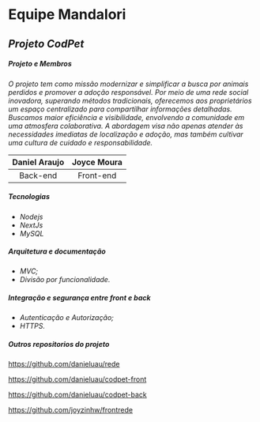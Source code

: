 
# Equipe Mandalori

## *Projeto CodPet*

##### **Projeto e Membros**

*O projeto tem como missão modernizar e simplificar a busca por animais perdidos e promover a adoção responsável. Por meio de uma rede social inovadora, superando métodos tradicionais, oferecemos aos proprietários um espaço centralizado para compartilhar informações detalhadas. Buscamos maior eficiência e visibilidade, envolvendo a comunidade em uma atmosfera colaborativa. A abordagem visa não apenas atender às necessidades imediatas de localização e adoção, mas também cultivar uma cultura de cuidado e responsabilidade.*

| Daniel Araujo | Joyce Moura |
| :-----------: | :---------: |
|   Back-end   |  Front-end  |

##### Tecnologias

* *Nodejs*
* *NextJs*
* *MySQL*


##### Arquitetura e documentação

* *MVC;*
* *Divisão por funcionalidade.*

##### **Integração e segurança entre front e back**

* *Autenticação e Autorização;*
* *HTTPS.*


##### Outros repositorios do projeto

https://github.com/danieluau/rede

https://github.com/danieluau/codpet-front

https://github.com/danieluau/codpet-back

https://github.com/joyzinhw/frontrede

